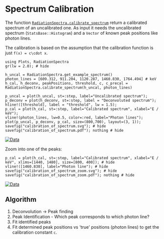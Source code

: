 # Spectrum Calibration

The function [`RadiationSpectra.calibrate_spectrum`](@ref) return a calibrated spectrum of an uncalibrated one. 
As input it needs the uncalibrated spectrum (`StatsBase::Histogram`) and a `Vector` of known peak positions like photon lines.

The calibration is based on the assumption that the calibration function is just ``f(x) = c\cdot x``.

```@example spectrum_calibration
using Plots, RadiationSpectra 
gr(lw = 2.0); # hide

h_uncal = RadiationSpectra.get_example_spectrum()
photon_lines = [609.312, 911.204, 1120.287, 1460.830, 1764.494] # keV
h_cal, h_deconv, peakPositions, threshold, c, c_precal = RadiationSpectra.calibrate_spectrum(h_uncal, photon_lines)

p_uncal = plot(h_uncal, st=:step, label="Uncalibrated spectrum"); 
p_deconv = plot(h_deconv, st=:step, label = "Deconvoluted spectrum");
hline!([threshold], label = "threshold", lw = 1.5);
p_cal = plot(h_cal, st=:step, label="Calibrated spectrum", xlabel="E / keV"); 
vline!(photon_lines, lw=0.5, color=:red, label="Photon lines");
plot(p_uncal, p_deconv, p_cal, size=(800,700), layout=(3, 1));
savefig("calibration_of_spectrum.svg"); # hide
savefig("calibration_of_spectrum.pdf"); nothing # hide
```
[![Data](calibration_of_spectrum.svg)](calibration_of_spectrum.pdf)



Zoom into one of the peaks:
```@example spectrum_calibration
p_cal = plot(h_cal, st=:step, label="Calibrated spectrum", xlabel="E / keV", xlims=[1440, 1480], size=[800, 400]); # hide
vline!([1460.830], label="Photon line"); # hide
savefig("calibration_of_spectrum_zoom.svg"); # hide
savefig("calibration_of_spectrum_zoom.pdf"); nothing # hide
```
[![Data](calibration_of_spectrum_zoom.svg)](calibration_of_spectrum_zoom.pdf)

## Algorithm 

1. Deconvolution -> Peak finding 
2. Peak Identification - Which peak corresponds to which photon line? 
3. Fit identified peaks 
4. Fit determined peak positions vs 'true' positions (photon lines) to get the calibration constant ``c``.